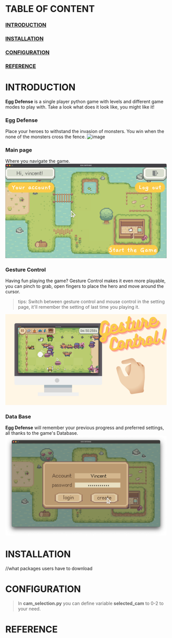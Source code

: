 # TABLE OF CONTENT
### [INTRODUCTION](#introduction)
### [INSTALLATION](#installation)
### [CONFIGURATION](#configuration)
### [REFERENCE](#reference)

# INTRODUCTION
**Egg Defense** is a single player python game with levels and different game modes to play with. Take a look what does it look like, you might like it!

### Egg Defense
Place your heroes to withstand the invasion of monsters. You win when the none of the monsters cross the fence.
![image](attachments/game_demo_gif.gif)

### Main page
Where you navigate the game.
![image](attachments/Egg_Defense.png)

### Gesture Control
Having fun playing the game? Gesture Control makes it even more playable, you can pinch to grab, open fingers to place the hero and move around the cursor.

> tips: Switch between gesture control and mouse control in the setting page, it'll remember the setting of last time you playing it.

![image](attachments/gesture_control_demo.png)

### Data Base
**Egg Defense** will remember your previous progress and preferred settings, all thanks to the game's Database.
![image](attachments/login_demo.png)

# INSTALLATION
//what packages users have to download

# CONFIGURATION 
>In **cam_selection.py** you can define variable **selected_cam** to 0-2 to your need.


# REFERENCE


